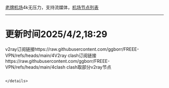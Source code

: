 
[老牌机场](https://www.linghunyun.com/#/register?code=KBcl8cHj)4k无压力，支持流媒体，[机场节点列表](https://github.com/ggborr/FREEE-VPN/blob/main/%E8%8A%82%E7%82%B9%E5%88%97%E8%A1%A8.pdf)
****

# 更新时间2025/4/2,18:29
v2ray订阅链接https://raw.githubusercontent.com/ggborr/FREEE-VPN/refs/heads/main/4V2ray
clash订阅链接https://raw.githubusercontent.com/ggborr/FREEE-VPN/refs/heads/main/4clash
clash取部分v2ray节点
 


```

</details>

 
